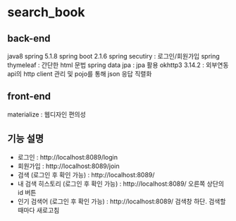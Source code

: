 # search_book

## back-end
java8
spring 5.1.8
spring boot 2.1.6
	spring secutiry : 로그인/회원가입
	spring thymeleaf : 간단한 html 문법
	spring data jpa : jpa 활용
okhttp3 3.14.2 : 외부연동 api의 http client 관리 및 pojo를 통해 json 응답 직렬화

## front-end
materialize : 웹디자인 편의성

## 기능 설명
- 로그인 : http://localhost:8089/login
- 회원가입 : http://localhost:8089/join
- 검색 (로그인 후 확인 가능) : http://localhost:8089/
- 내 검색 히스토리 (로그인 후 확인 가능) : http://localhost:8089/ 오른쪽 상단의 id 버튼
- 인기 검색어 (로그인 후 확인 가능) : http://localhost:8089/ 검색창 하단. 검색할 때마다 새로고침
